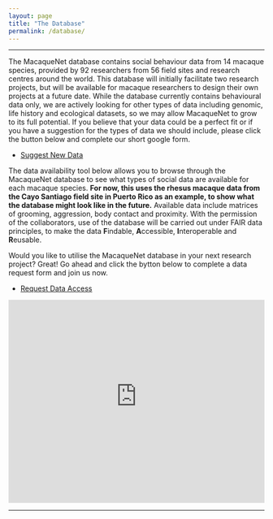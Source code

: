 ```yaml
---
layout: page
title: "The Database"
permalink: /database/
---
```

***

The MacaqueNet database contains social behaviour data from 14 macaque species, provided by 92 researchers from 56 field sites and research centres around the world. This database will initially facilitate two research projects, but will be available for macaque researchers to design their own projects at a future date. While the database currently contains behavioural data only, we are actively looking for other types of data including genomic, life history and ecological datasets, so we may allow MacaqueNet to grow to its full potential. If you believe that your data could be a perfect fit or if you have a suggestion for the types of data we should include, please click the button below and complete our short google form.
<ul class="actions">
        <li><a href="https://docs.google.com/forms/d/1XQERnc5JyaCUvc0Y-kQU5aHHPE3yEjtKjV-YdDHXMG4/edit" class="button big">Suggest New Data</a></li> 
      </ul>

The data availability tool below allows you to browse through the MacaqueNet database to see what types of social data are available for each macaque species. **For now, this uses the rhesus macaque data from the Cayo Santiago field site in Puerto Rico as an example, to show what the database might look like in the future.** Available data include matrices of grooming, aggression, body contact and proximity. 
With the permission of the collaborators, use of the database will be carried out under FAIR data principles, to make the data **F**indable, **A**ccessible, **I**nteroperable and **R**eusable. 

Would you like to utilise the MacaqueNet database in your next research project? Great! Go ahead and click the bytton below to complete a data request form and join us now.
<ul class="actions">
        <li><a href="https://docs.google.com/forms/d/18y0byR0dy0-XRZ1PvZDl0WVLxSlv3F5ZzXLNlCEhcWs/edit" class="button big">Request Data Access</a></li> 
      </ul>
<iframe height="400" width="100%" frameborder="no" src="https://delphinedemoor.shinyapps.io/Shiny_app_Cayo_only/"> </iframe>

***


